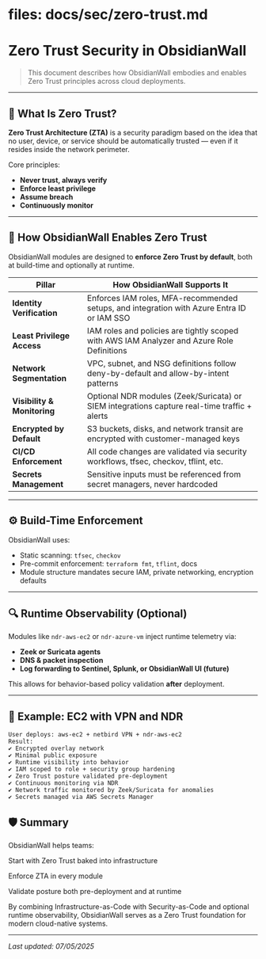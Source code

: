 # files: docs/sec/zero-trust.md


# Zero Trust Security in ObsidianWall

> This document describes how ObsidianWall embodies and enables Zero Trust principles across cloud deployments.

---

## 🔐 What Is Zero Trust?

**Zero Trust Architecture (ZTA)** is a security paradigm based on the idea that no user, device, or service should be automatically trusted — even if it resides inside the network perimeter.

Core principles:
- **Never trust, always verify**
- **Enforce least privilege**
- **Assume breach**
- **Continuously monitor**

---

## 🧱 How ObsidianWall Enables Zero Trust

ObsidianWall modules are designed to **enforce Zero Trust by default**, both at build-time and optionally at runtime.

| Pillar                       | How ObsidianWall Supports It                                                                 |
|-----------------------------|-----------------------------------------------------------------------------------------------|
| **Identity Verification**   | Enforces IAM roles, MFA-recommended setups, and integration with Azure Entra ID or IAM SSO    |
| **Least Privilege Access**  | IAM roles and policies are tightly scoped with AWS IAM Analyzer and Azure Role Definitions    |
| **Network Segmentation**    | VPC, subnet, and NSG definitions follow deny-by-default and allow-by-intent patterns         |
| **Visibility & Monitoring** | Optional NDR modules (Zeek/Suricata) or SIEM integrations capture real-time traffic + alerts |
| **Encrypted by Default**    | S3 buckets, disks, and network transit are encrypted with customer-managed keys              |
| **CI/CD Enforcement**       | All code changes are validated via security workflows, tfsec, checkov, tflint, etc.          |
| **Secrets Management**      | Sensitive inputs must be referenced from secret managers, never hardcoded                   |

---

## ⚙️ Build-Time Enforcement

ObsidianWall uses:
- Static scanning: `tfsec`, `checkov`
- Pre-commit enforcement: `terraform fmt`, `tflint`, docs
- Module structure mandates secure IAM, private networking, encryption defaults

---

## 🔍 Runtime Observability (Optional)

Modules like `ndr-aws-ec2` or `ndr-azure-vm` inject runtime telemetry via:
- **Zeek or Suricata agents**
- **DNS & packet inspection**
- **Log forwarding to Sentinel, Splunk, or ObsidianWall UI (future)**

This allows for behavior-based policy validation **after** deployment.

---

## 🧪 Example: EC2 with VPN and NDR

```text
User deploys: aws-ec2 + netbird VPN + ndr-aws-ec2
Result:
✔️ Encrypted overlay network
✔️ Minimal public exposure
✔️ Runtime visibility into behavior
✔️ IAM scoped to role + security group hardening
✔️ Zero Trust posture validated pre-deployment
✔️ Continuous monitoring via NDR
✔️ Network traffic monitored by Zeek/Suricata for anomalies
✔️ Secrets managed via AWS Secrets Manager

```

## 🛡️ Summary

ObsidianWall helps teams:

Start with Zero Trust baked into infrastructure

Enforce ZTA in every module

Validate posture both pre-deployment and at runtime

By combining Infrastructure-as-Code with Security-as-Code and optional runtime observability, ObsidianWall serves as a Zero Trust foundation for modern cloud-native systems.

---
_Last updated: 07/05/2025_